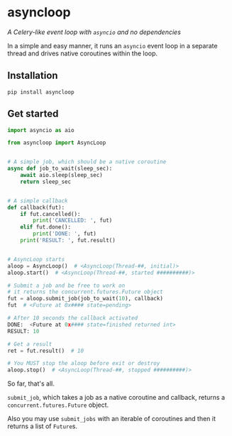 # asyncloop
*A Celery-like event loop with `asyncio` and no dependencies*

In a simple and easy manner, it runs an `asyncio` event loop in a separate thread and drives native coroutines within the loop.

## Installation
```
pip install asyncloop
```

## Get started
```python
import asyncio as aio

from asyncloop import AsyncLoop


# A simple job, which should be a native coroutine
async def job_to_wait(sleep_sec):
    await aio.sleep(sleep_sec)
    return sleep_sec


# A simple callback
def callback(fut):
    if fut.cancelled():
        print('CANCELLED: ', fut)
    elif fut.done():
        print('DONE: ', fut)
	print('RESULT: ', fut.result()


# AsyncLoop starts
aloop = AsyncLoop()  # <AsyncLoop(Thread-##, initial)>
aloop.start()  # <AsyncLoop(Thread-##, started ##########)>

# Submit a job and be free to work on
# it returns the concurrent.futures.Future object
fut = aloop.submit_job(job_to_wait(10), callback)
fut  # <Future at 0x#### state=pending>

# After 10 seconds the callback activated
DONE:  <Future at 0x#### state=finished returned int>
RESULT: 10

# Get a result
ret = fut.result()  # 10

# You MUST stop the aloop before exit or destroy
aloop.stop()  # <AsyncLoop(Thread-##, stopped ##########)>
```
So far, that's all.

`submit_job`, which takes a job as a native coroutine and callback, returns a `concurrent.futures.Future` object.

Also you may use `submit_jobs` with an iterable of coroutines and then it returns a list of `Future`s.
